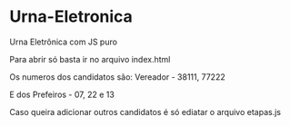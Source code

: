 # Urna-Eletronica
Urna Eletrônica com JS puro 

Para abrir só basta ir no arquivo index.html

Os numeros dos candidatos são:
Vereador - 38111, 77222

E dos Prefeiros - 07, 22 e 13

Caso queira adicionar outros candidatos é só ediatar o arquivo etapas.js
